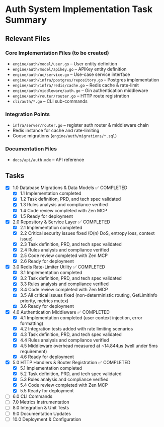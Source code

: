 # Auth System Implementation Task Summary

## Relevant Files

### Core Implementation Files (to be created)

- `engine/auth/model/user.go` – User entity definition
- `engine/auth/model/apikey.go` – APIKey entity definition
- `engine/auth/uc/service.go` – Use-case service interface
- `engine/auth/infra/postgres/repository.go` – Postgres implementation
- `engine/auth/infra/redis/cache.go` – Redis cache & rate-limit
- `engine/auth/middleware/auth.go` – Gin authentication middleware
- `engine/auth/router/router.go` – HTTP route registration
- `cli/auth/*.go` – CLI sub-commands

### Integration Points

- `infra/server/router.go` – register auth router & middleware chain
- Redis instance for cache and rate-limiting
- Goose migrations (`engine/auth/migrations/*.sql`)

### Documentation Files

- `docs/api/auth.mdx` – API reference

## Tasks

- [x] 1.0 Database Migrations & Data Models ✅ COMPLETED
  - [x] 1.1 Implementation completed
  - [x] 1.2 Task definition, PRD, and tech spec validated
  - [x] 1.3 Rules analysis and compliance verified
  - [x] 1.4 Code review completed with Zen MCP
  - [x] 1.5 Ready for deployment
- [x] 2.0 Repository & Service Layer ✅ COMPLETED
  - [x] 2.1 Implementation completed
  - [x] 2.2 Critical security issues fixed (O(n) DoS, entropy loss, context issue)
  - [x] 2.3 Task definition, PRD, and tech spec validated
  - [x] 2.4 Rules analysis and compliance verified
  - [x] 2.5 Code review completed with Zen MCP
  - [x] 2.6 Ready for deployment
- [x] 3.0 Redis Rate-Limiter Utility ✅ COMPLETED
  - [x] 3.1 Implementation completed
  - [x] 3.2 Task definition, PRD, and tech spec validated
  - [x] 3.3 Rules analysis and compliance verified
  - [x] 3.4 Code review completed with Zen MCP
  - [x] 3.5 All critical issues fixed (non-deterministic routing, GetLimitInfo priority, metrics mutex)
  - [x] 3.6 Ready for deployment
- [x] 4.0 Authentication Middleware ✅ COMPLETED
  - [x] 4.1 Implementation completed (user context injection, error formatting)
  - [x] 4.2 Integration tests added with rate limiting scenarios
  - [x] 4.3 Task definition, PRD, and tech spec validated
  - [x] 4.4 Rules analysis and compliance verified
  - [x] 4.5 Middleware overhead measured at ~14.844µs (well under 5ms requirement)
  - [x] 4.6 Ready for deployment
- [x] 5.0 HTTP Handlers & Router Registration ✅ COMPLETED
  - [x] 5.1 Implementation completed
  - [x] 5.2 Task definition, PRD, and tech spec validated
  - [x] 5.3 Rules analysis and compliance verified
  - [x] 5.4 Code review completed with Zen MCP
  - [x] 5.5 Ready for deployment
- [ ] 6.0 CLI Commands
- [ ] 7.0 Metrics Instrumentation
- [ ] 8.0 Integration & Unit Tests
- [ ] 9.0 Documentation Updates
- [ ] 10.0 Deployment & Configuration
